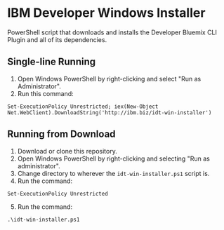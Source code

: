# IBM Developer Windows Installer

PowerShell script that downloads and installs the Developer Bluemix CLI Plugin and all of its dependencies.

## Single-line Running

1. Open Windows PowerShell by right-clicking and select "Run as Administrator".
2. Run this command:
```
Set-ExecutionPolicy Unrestricted; iex(New-Object Net.WebClient).DownloadString('http://ibm.biz/idt-win-installer')
```

## Running from Download

1. Download or clone this repository.
2. Open Windows PowerShell by right-clicking and selecting "Run as administrator".
3. Change directory to wherever the `idt-win-installer.ps1` script is.
4. Run the command:
```
Set-ExecutionPolicy Unrestricted
```
5. Run the command:
```
.\idt-win-installer.ps1
```